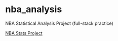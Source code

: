 # nba_analysis
NBA Statistical Analysis Project (full-stack practice)

[NBA Stats Project](http://nbastatsproject.com "NBA Stats Project")
